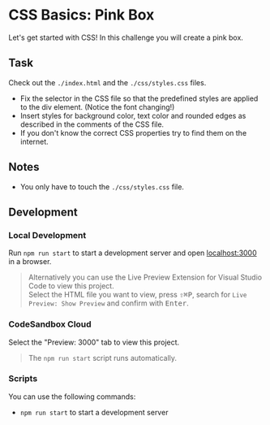 # CSS Basics: Pink Box

Let's get started with CSS! In this challenge you will create a pink box.

## Task

Check out the `./index.html` and the `./css/styles.css` files.

- Fix the selector in the CSS file so that the predefined styles are applied to the div element. (Notice the font changing!)
- Insert styles for background color, text color and rounded edges as described in the comments of the CSS file.
- If you don't know the correct CSS properties try to find them on the internet.

## Notes

- You only have to touch the `./css/styles.css` file.

## Development

### Local Development

Run `npm run start` to start a development server and open [localhost:3000](http://localhost:3000) in a browser.

> Alternatively you can use the Live Preview Extension for Visual Studio Code to view this project.  
> Select the HTML file you want to view, press <kbd>⇧</kbd><kbd>⌘</kbd><kbd>P</kbd>, search for `Live Preview: Show Preview` and confirm with <kbd>Enter</kbd>.

### CodeSandbox Cloud

Select the "Preview: 3000" tab to view this project.

> The `npm run start` script runs automatically.

### Scripts

You can use the following commands:

- `npm run start` to start a development server

